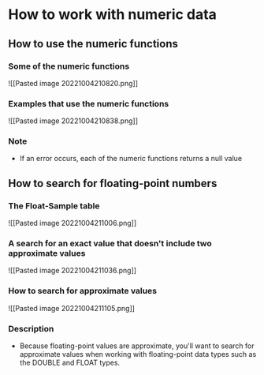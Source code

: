 # How to work with numeric data
## How to use the numeric functions
### Some of the numeric functions
![[Pasted image 20221004210820.png]]
### Examples that use the numeric functions
![[Pasted image 20221004210838.png]]
### Note 
- If an error occurs, each of the numeric functions returns a null value

## How to search for floating-point numbers
### The Float-Sample table
![[Pasted image 20221004211006.png]]
### A search for an exact value that doesn't include two approximate values
![[Pasted image 20221004211036.png]]
### How to search for approximate values
![[Pasted image 20221004211105.png]]
### Description
- Because floating-point values are approximate, you'll want to search for approximate values when working with floating-point data types such as the DOUBLE and FLOAT types.